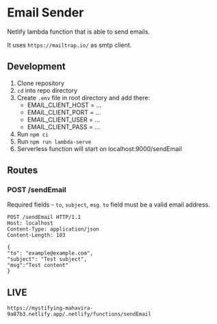 # Email Sender

Netlify lambda function that is able to send emails.

It uses `https://mailtrap.io/` as smtp client.

## Development

1. Clone repository
2. `cd` into repo directory
3. Create `.env` file in root directory and add there:
   - EMAIL_CLIENT_HOST = ...
   - EMAIL_CLIENT_PORT = ...
   - EMAIL_CLIENT_USER = ...
   - EMAIL_CLIENT_PASS = ...
4. Run `npm ci`
5. Run `npm run lambda-serve`
6. Serverless function will start on localhost:9000/sendEmail

## Routes

### POST /sendEmail

Required fields - `to`, `subject`, `msg`.
`to` field must be a valid email address.

```
POST /sendEmail HTTP/1.1
Host: localhost
Content-Type: application/json
Content-Length: 103
```

```
{
"to": "example@example.com",
"subject": "Test subject",
"msg":"Test content"
}
```

## LIVE

`https://mystifying-mahavira-9a87b3.netlify.app/.netlify/functions/sendEmail`
